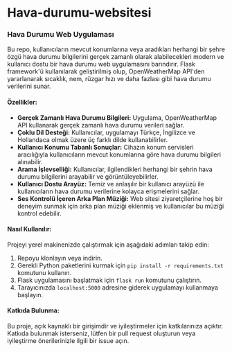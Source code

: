 # Hava-durumu-websitesi
### Hava Durumu Web Uygulaması

Bu repo, kullanıcıların mevcut konumlarına veya aradıkları herhangi bir şehre özgü hava durumu bilgilerini gerçek zamanlı olarak alabilecekleri modern ve kullanıcı dostu bir hava durumu web uygulamasını barındırır. Flask framework'ü kullanılarak geliştirilmiş olup, OpenWeatherMap API'den yararlanarak sıcaklık, nem, rüzgar hızı ve daha fazlası gibi hava durumu verilerini sunar.

#### Özellikler:

- **Gerçek Zamanlı Hava Durumu Bilgileri:** Uygulama, OpenWeatherMap API kullanarak gerçek zamanlı hava durumu verileri sağlar.
- **Çoklu Dil Desteği:** Kullanıcılar, uygulamayı Türkçe, İngilizce ve Hollandaca olmak üzere üç farklı dilde kullanabilirler.
- **Kullanıcı Konumu Tabanlı Sonuçlar:** Cihazın konum servisleri aracılığıyla kullanıcıların mevcut konumlarına göre hava durumu bilgileri alınabilir.
- **Arama İşlevselliği:** Kullanıcılar, ilgilendikleri herhangi bir şehrin hava durumu bilgilerini arayabilir ve görüntüleyebilirler.
- **Kullanıcı Dostu Arayüz:** Temiz ve anlaşılır bir kullanıcı arayüzü ile kullanıcıların hava durumu verilerine kolayca erişmelerini sağlar.
- **Ses Kontrolü İçeren Arka Plan Müziği:** Web sitesi ziyaretçilerine hoş bir deneyim sunmak için arka plan müziği eklenmiş ve kullanıcılar bu müziği kontrol edebilir.

#### Nasıl Kullanılır:

Projeyi yerel makinenizde çalıştırmak için aşağıdaki adımları takip edin:

1. Repoyu klonlayın veya indirin.
2. Gerekli Python paketlerini kurmak için `pip install -r requirements.txt` komutunu kullanın.
3. Flask uygulamasını başlatmak için `flask run` komutunu çalıştırın.
4. Tarayıcınızda `localhost:5000` adresine giderek uygulamayı kullanmaya başlayın.

#### Katkıda Bulunma:

Bu proje, açık kaynaklı bir girişimdir ve iyileştirmeler için katkılarınıza açıktır. Katkıda bulunmak isterseniz, lütfen bir pull request oluşturun veya iyileştirme önerilerinizle ilgili bir issue açın.
